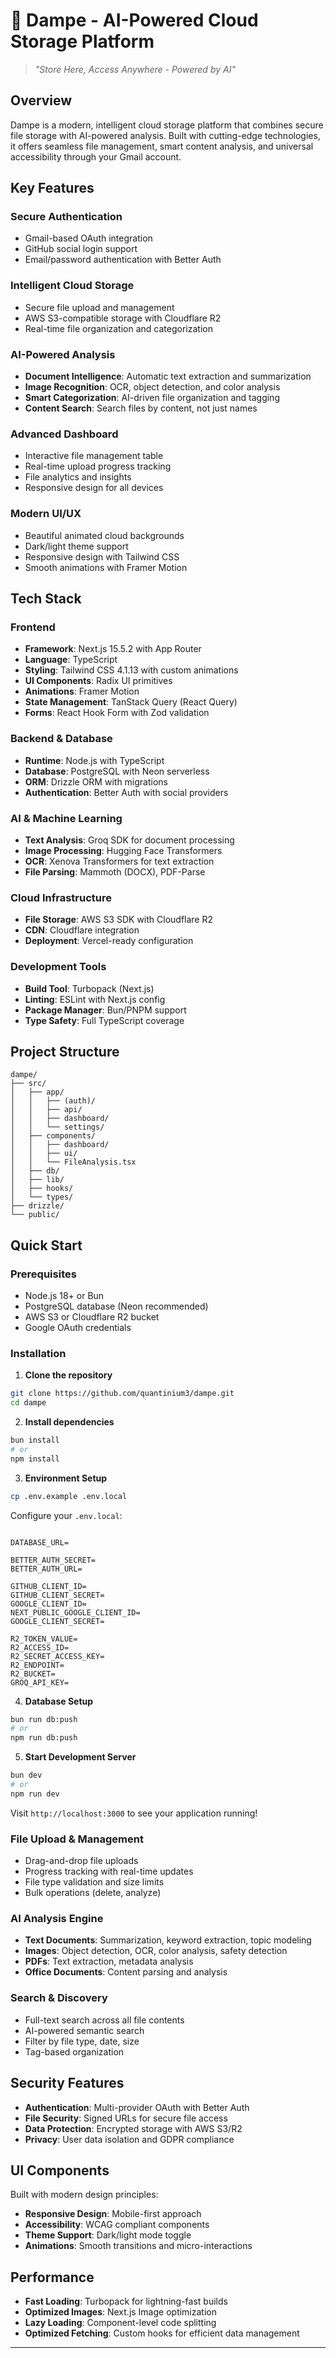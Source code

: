 # 🌊 Dampe - AI-Powered Cloud Storage Platform

> *"Store Here, Access Anywhere - Powered by AI"*  

## Overview

Dampe is a modern, intelligent cloud storage platform that combines secure file storage with AI-powered analysis. Built with cutting-edge technologies, it offers seamless file management, smart content analysis, and universal accessibility through your Gmail account.

## Key Features

### **Secure Authentication**
- Gmail-based OAuth integration
- GitHub social login support
- Email/password authentication with Better Auth

### **Intelligent Cloud Storage**
- Secure file upload and management
- AWS S3-compatible storage with Cloudflare R2
- Real-time file organization and categorization

### **AI-Powered Analysis**
- **Document Intelligence**: Automatic text extraction and summarization
- **Image Recognition**: OCR, object detection, and color analysis
- **Smart Categorization**: AI-driven file organization and tagging
- **Content Search**: Search files by content, not just names

### **Advanced Dashboard**
- Interactive file management table
- Real-time upload progress tracking
- File analytics and insights
- Responsive design for all devices

### **Modern UI/UX**
- Beautiful animated cloud backgrounds
- Dark/light theme support
- Responsive design with Tailwind CSS
- Smooth animations with Framer Motion

## Tech Stack

### **Frontend**
- **Framework**: Next.js 15.5.2 with App Router
- **Language**: TypeScript
- **Styling**: Tailwind CSS 4.1.13 with custom animations
- **UI Components**: Radix UI primitives
- **Animations**: Framer Motion
- **State Management**: TanStack Query (React Query)
- **Forms**: React Hook Form with Zod validation

### **Backend & Database**
- **Runtime**: Node.js with TypeScript
- **Database**: PostgreSQL with Neon serverless
- **ORM**: Drizzle ORM with migrations
- **Authentication**: Better Auth with social providers

### **AI & Machine Learning**
- **Text Analysis**: Groq SDK for document processing
- **Image Processing**: Hugging Face Transformers
- **OCR**: Xenova Transformers for text extraction
- **File Parsing**: Mammoth (DOCX), PDF-Parse

### **Cloud Infrastructure**
- **File Storage**: AWS S3 SDK with Cloudflare R2
- **CDN**: Cloudflare integration
- **Deployment**: Vercel-ready configuration

### **Development Tools**
- **Build Tool**: Turbopack (Next.js)
- **Linting**: ESLint with Next.js config
- **Package Manager**: Bun/PNPM support
- **Type Safety**: Full TypeScript coverage

## Project Structure

```
dampe/
├── src/
│   ├── app/               
│   │   ├── (auth)/          
│   │   ├── api/              
│   │   ├── dashboard/         
│   │   └── settings/           
│   ├── components/           
│   │   ├── dashboard/         
│   │   ├── ui/               
│   │   └── FileAnalysis.tsx  
│   ├── db/                  
│   ├── lib/                 
│   ├── hooks/                
│   └── types/                
├── drizzle/                 
└── public/                 
```

## Quick Start

### Prerequisites
- Node.js 18+ or Bun
- PostgreSQL database (Neon recommended)
- AWS S3 or Cloudflare R2 bucket
- Google OAuth credentials

### Installation

1. **Clone the repository**
```bash
git clone https://github.com/quantinium3/dampe.git
cd dampe
```

2. **Install dependencies**
```bash
bun install
# or
npm install
```

3. **Environment Setup**
```bash
cp .env.example .env.local
```

Configure your `.env.local`:
```env

DATABASE_URL=

BETTER_AUTH_SECRET=
BETTER_AUTH_URL=

GITHUB_CLIENT_ID=
GITHUB_CLIENT_SECRET=
GOOGLE_CLIENT_ID=
NEXT_PUBLIC_GOOGLE_CLIENT_ID=
GOOGLE_CLIENT_SECRET=

R2_TOKEN_VALUE=
R2_ACCESS_ID=
R2_SECRET_ACCESS_KEY=
R2_ENDPOINT=
R2_BUCKET=
GROQ_API_KEY=

```

4. **Database Setup**
```bash
bun run db:push
# or
npm run db:push
```

5. **Start Development Server**
```bash
bun dev
# or
npm run dev
```

Visit `http://localhost:3000` to see your application running!


### File Upload & Management
- Drag-and-drop file uploads
- Progress tracking with real-time updates
- File type validation and size limits
- Bulk operations (delete, analyze)

### AI Analysis Engine
- **Text Documents**: Summarization, keyword extraction, topic modeling
- **Images**: Object detection, OCR, color analysis, safety detection
- **PDFs**: Text extraction, metadata analysis
- **Office Documents**: Content parsing and analysis

### Search & Discovery
- Full-text search across all file contents
- AI-powered semantic search
- Filter by file type, date, size
- Tag-based organization

## Security Features

- **Authentication**: Multi-provider OAuth with Better Auth
- **File Security**: Signed URLs for secure file access
- **Data Protection**: Encrypted storage with AWS S3/R2
- **Privacy**: User data isolation and GDPR compliance

## UI Components

Built with modern design principles:
- **Responsive Design**: Mobile-first approach
- **Accessibility**: WCAG compliant components
- **Theme Support**: Dark/light mode toggle
- **Animations**: Smooth transitions and micro-interactions

## Performance

- **Fast Loading**: Turbopack for lightning-fast builds
- **Optimized Images**: Next.js Image optimization
- **Lazy Loading**: Component-level code splitting
- **Optimized Fetching**: Custom hooks for efficient data management


---
